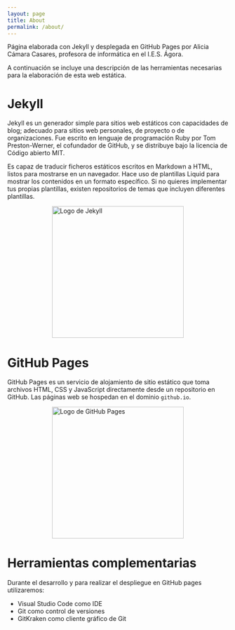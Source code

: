 ```yaml
---
layout: page
title: About
permalink: /about/
---
```

Página elaborada con Jekyll y desplegada en GitHub Pages por Alicia Cámara Casares, profesora de informática en el I.E.S. Ágora.

A continuación se incluye una descripción de las herramientas necesarias para la elaboración de esta web estática.

# Jekyll
Jekyll es un generador simple para sitios web estáticos con capacidades de blog; adecuado para sitios web personales, de proyecto o de organizaciones. Fue escrito en lenguaje de programación Ruby por Tom Preston-Werner, el cofundador de GitHub, y se distribuye bajo la licencia de Código abierto MIT.

Es capaz de traducir ficheros estáticos escritos en Markdown a HTML, listos para mostrarse en un navegador. Hace uso de plantillas Liquid para mostrar los contenidos en un formato específico. Si no quieres implementar tus propias plantillas, existen repositorios de temas que incluyen diferentes plantillas.

<img src="{{ site.baseurl }}/assets/img/jekyll.png" alt="Logo de Jekyll" width="300px" style="display: block; margin: 0 auto;"/>

# GitHub Pages
GitHub Pages es un servicio de alojamiento de sitio estático que toma archivos HTML, CSS y JavaScript directamente desde un repositorio en GitHub. Las páginas web se hospedan en el dominio `github.io`.

<img src="{{ site.baseurl }}/assets/img/github_pages.jpg" alt="Logo de GitHub Pages" width="300px" style="display: block; margin: 0 auto;"/>

# Herramientas complementarias
Durante el desarrollo y para realizar el despliegue en GitHub pages utilizaremos:

- Visual Studio Code como IDE
- Git como control de versiones
- GitKraken como cliente gráfico de Git

